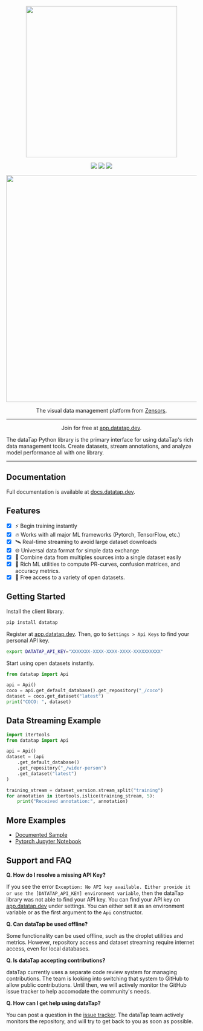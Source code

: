 <p align="center">
    <img src="https://zensors-public-content.s3.us-east-2.amazonaws.com/datatap-logo-dark-on-light.png" width="400">
</p>

<p align="center">
    <img src="https://badge.buildkite.com/8afb95fcb4f99547e2d7b8618171e1c7f21b89c2306c8d1f76.svg?branch=master">
    <a href="https://docs.datatap.dev"><img src="https://img.shields.io/badge/docs-available-brightgreen"></a>
    <a href="https://pypi.org/project/datatap/"><img src="https://img.shields.io/pypi/v/datatap"></a>
</p>

<p align="center">
    <img src="https://zensors-public-content.s3.us-east-2.amazonaws.com/getting_started.gif" width="600">
</p>

<p align="center">
    The visual data management platform from <a href="https://zensors.com">Zensors</a>.
</p>

----------

<p align="center">
    Join for free at <a href="https://app.datatap.dev">app.datatap.dev</a>.
</p>


The dataTap Python library is the primary interface for using dataTap's rich data management tools. Create datasets, stream annotations, and analyze model performance all with one library.

----------

## Documentation

Full documentation is available at [docs.datatap.dev](https://docs.datatap.dev/).

## Features

 - [x] ⚡ Begin training instantly
 - [x] 🔥 Works with all major ML frameworks (Pytorch, TensorFlow, etc.)
 - [x] 🛰️ Real-time streaming to avoid large dataset downloads
 - [x] 🌐 Universal data format for simple data exchange
 - [x] 🎨 Combine data from multiples sources into a single dataset easily
 - [x] 🧮 Rich ML utilities to compute PR-curves, confusion matrices, and accuracy metrics.
 - [x] 💽 Free access to a variety of open datasets.

## Getting Started

Install the client library.

```bash
pip install datatap
```

Register at [app.datatap.dev](https://app.datatap.dev). Then, go to `Settings > Api Keys` to find your personal API key.

```bash
export DATATAP_API_KEY="XXXXXXX-XXXX-XXXX-XXXX-XXXXXXXXXX"
```

Start using open datasets instantly.

```python
from datatap import Api

api = Api()
coco = api.get_default_database().get_repository("_/coco")
dataset = coco.get_dataset("latest")
print("COCO: ", dataset)
```

## Data Streaming Example

```python
import itertools
from datatap import Api

api = Api()
dataset = (api
    .get_default_database()
    .get_repository("_/wider-person")
    .get_dataset("latest")
)

training_stream = dataset_version.stream_split("training")
for annotation in itertools.islice(training_stream, 5):
    print("Received annotation:", annotation)
```

## More Examples
 - [Documented Sample](https://github.com/Zensors/datatap-python/tree/master/datatap/examples/streaming-sample.md)
 - [Pytorch Jupyter Notebook](https://github.com/Zensors/datatap-python/tree/master/datatap/examples/torch.ipynb)


## Support and FAQ

**Q. How do I resolve a missing API Key?**

If you see the error `Exception: No API key available. Either provide it or use the [DATATAP_API_KEY] environment variable`, then the dataTap library was not able to find your API key. You can find your API key on [app.datatap.dev](https://app.datatap.dev) under settings. You can either set it as an environment variable or as the first argument to the `Api` constructor.

**Q. Can dataTap be used offline?**

Some functionality can be used offline, such as the droplet utilities and metrics. However, repository access and dataset streaming require internet access, even for local databases.

**Q. Is dataTap accepting contributions?**

dataTap currently uses a separate code review system for managing contributions. The team is looking into switching that system to GitHub to allow public contributions. Until then, we will actively monitor the GitHub issue tracker to help accomodate the community's needs.

**Q. How can I get help using dataTap?**

You can post a question in the [issue tracker](https://github.com/zensors/datatap-python/issues). The dataTap team actively monitors the repository, and will try to get back to you as soon as possible.
